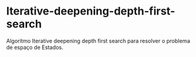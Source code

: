 # Iterative-deepening-depth-first-search
Algoritmo Iterative deepening depth first search para resolver o problema de espaço de Estados.
